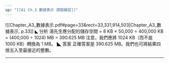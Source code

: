 ```yaml
---
up: "[[A1 Ch.3 數據表示 課題練習]]"
---
```


![[Chapter_A3_數據表示.pdf#page=33&rect=33,331,914,503|Chapter_A3_數據表示, p.33]]
◣ 分析
湯先生應分配的儲存空間 = 8 KB × 50,000 = 400,000 KB = (400,000 ÷ 1024) MB = 390.625 MB 注意，我們應將 1024 KB（而不是 1000 KB）轉換為 1 MB。 
◣ 答案
正確答案是 390.625 MB。我們也可將結果四捨五入至最接近的整數。

---
